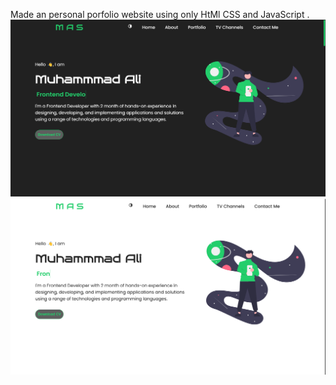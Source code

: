 Made an personal porfolio website using only HtMl CSS and JavaScript .
![Website Screenshot](./images/screen-1.png)
![Website Screenshot](./images/screen-2.png)
